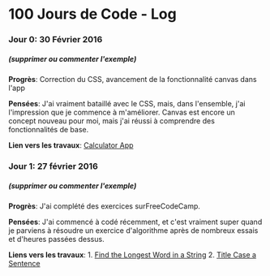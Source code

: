 # 100 Jours de Code - Log

### Jour 0: 30 Février 2016
##### (supprimer ou commenter l'exemple)

**Progrès**: Correction du CSS, avancement de la fonctionnalité canvas dans l'app

**Pensées**: J'ai vraiment bataillé avec le CSS, mais, dans l'ensemble, j'ai l'impression que je commence à m'améliorer. Canvas est encore un concept nouveau pour moi, mais j'ai réussi à comprendre des fonctionnalités de base.

**Lien vers les travaux**: [Calculator App](http://www.example.com)

### Jour 1: 27 février 2016
##### (supprimer ou commenter l'exemple)

**Progrès**: J'ai complété des exercices surFreeCodeCamp.

**Pensées**: J'ai commencé à codé récemment, et c'est vraiment super quand je parviens à résoudre un exercice d'algorithme après de nombreux essais et d'heures passées dessus.

**Liens vers les travaux**:
    1. [Find the Longest Word in a String](https://www.freecodecamp.com/challenges/find-the-longest-word-in-a-string)
    2. [Title Case a Sentence](https://www.freecodecamp.com/challenges/title-case-a-sentence)
